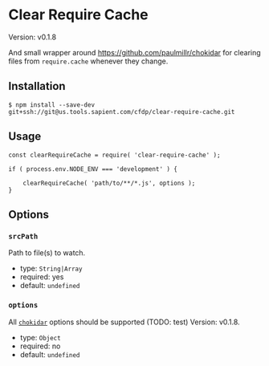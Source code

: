# Clear Require Cache #

Version: v0.1.8

And small wrapper around <https://github.com/paulmillr/chokidar> for clearing files from `require.cache` whenever they change.



## Installation ##

```
$ npm install --save-dev git+ssh://git@us.tools.sapient.com/cfdp/clear-require-cache.git
```



## Usage ##

```
const clearRequireCache = require( 'clear-require-cache' );

if ( process.env.NODE_ENV === 'development' ) {

    clearRequireCache( 'path/to/**/*.js', options );
}
```



## Options ##


### `srcPath` ###

Path to file(s) to watch.

  - type: `String|Array`
  - required: yes
  - default: `undefined`
  

### `options` ###

All [`chokidar`](https://github.com/paulmillr/chokidar/blob/master/README.md#api) options should be supported (TODO: test) Version: v0.1.8.

  - type: `Object`
  - required: no
  - default: `undefined`



